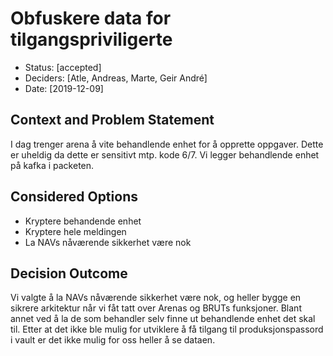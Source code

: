 # Obfuskere data for tilgangspriviligerte

* Status: [accepted]
* Deciders: [Atle, Andreas, Marte, Geir André] 
* Date: [2019-12-09]

## Context and Problem Statement

I dag trenger arena å vite behandlende enhet for å opprette oppgaver. Dette er uheldig da dette er sensitivt mtp. kode 6/7.
Vi legger behandlende enhet på kafka i packeten.

## Considered Options

* Kryptere behandende enhet
* Kryptere hele meldingen
* La NAVs nåværende sikkerhet være nok

## Decision Outcome

Vi valgte å la NAVs nåværende sikkerhet være nok, og heller bygge en sikrere arkitektur når vi fåt tatt over Arenas og BRUTs funksjoner.
Blant annet ved å la de som behandler selv finne ut behandlende enhet det skal til.
Etter at det ikke ble mulig for utviklere å få tilgang til produksjonspassord i vault er det ikke mulig for oss heller å se dataen.
